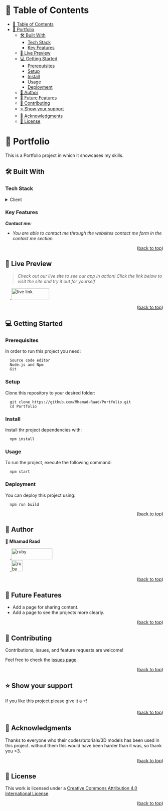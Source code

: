 <a name="readme-top"></a>

# 📗 Table of Contents
- [📗 Table of Contents](#-table-of-contents)
- [🚜 Portfolio ](#-Portfolio-)
  - [🛠 Built With ](#-built-with-)
    - [Tech Stack ](#tech-stack-)
    - [Key Features ](#key-features-)
  - [🚀 Live Preview ](#-live-preview-)
  - [💻 Getting Started ](#-getting-started-)
    - [Prerequisites](#prerequisites)
    - [Setup](#setup)
    - [Install](#install)
    - [Usage ](#usage-)
    - [Deployment](#deployment)
  - [👥 Author ](#-author-)
  - [🔭 Future Features ](#-future-features-)
  - [🤝 Contributing ](#-contributing-)
  - [⭐️ Show your support ](#️-show-your-support-)
  - [🙏 Acknowledgments ](#-acknowledgments-)
  - [📝 License ](#-license-)

<!-- PROJECT DESCRIPTION -->

# 🚜 Portfolio <a name="about-the-project"></a>
This is a Portfolio project in which it showcases my skills. 

## 🛠 Built With <a name="built-with"></a>

### Tech Stack <a name="tech-stack"></a>

<details>
  <summary>Client</summary>
  <br>
  <ul> 
    <a href="https://developer.mozilla.org/en-US/docs/Web/CSS">
      <img alt="ruby" width="90px"  height="35px" src="https://img.shields.io/badge/Framer-black?style=for-the-badge&logo=framer&logoColor=blue" />
    </a>
    <br>
    <a href="https://github.com/Mhamad-Raad/Portfolio">
      <img alt="ruby" width="100px"  height="35px" src="https://img.shields.io/badge/HTML-239120?style=for-the-badge&logo=html5&logoColor=white" />
    </a>
    <br>
    <a href="https://github.com/Mhamad-Raad/Portfolio">
      <img alt="ruby" width="130px"  height="35px" src="https://img.shields.io/badge/threejs-black?style=for-the-badge&logo=three.js&logoColor=white" />
    </a>
    <br>
    <a href="https://github.com/microverseinc/linters-config/tree/master/react-redux">
      <img alt="ruby" width="145px"  height="35px" src="https://img.shields.io/badge/SASS-hotpink.svg?style=for-the-badge&logo=SASS&logoColor=white" />
    </a>
    <br>
    <a href="https://webpack.js.org/">
      <img alt="ruby" width="140px"  height="35px" src="https://img.shields.io/badge/typescript-%23007ACC.svg?style=for-the-badge&logo=typescript&logoColor=white" />
    </a>
    <br>
    <a href="https://reactjs.org/">
      <img alt="ruby" width="120px"  height="35px" src="https://img.shields.io/badge/React-0075A8?style=for-the-badge&logo=react&logoColor=61DAFB" />
    </a>
    <br>
    <a href="https://redux.js.org/">
      <img alt="ruby" width="120px"  height="35px" src="https://img.shields.io/badge/vercel-%23000000.svg?style=for-the-badge&logo=vercel&logoColor=white" />
    </a>
    <br>
    
  </ul>

</details>

<!-- Features -->

### Key Features <a name="key-features"></a>

_**Contact me:**_

- _You are able to contact me through the websites contact me form in the contact me section._

<p align="right">(<a href="#readme-top">back to top</a>)</p>

## 🚀 Live Preview <a name="live-demo"></a>
> _Check out our live site to see our app in action! Click the link below to visit the site and try it out for yourself_

  &nbsp;&nbsp;&nbsp;&nbsp;<a href="https://portfolio-mhamad-raad.vercel.app/">
    <img alt="live link" width="120px"  height="35px" src="https://img.shields.io/badge/Active-00A95C?style=for-the-badge&logo=netlify&logoColor=white" />
  </a>

<p align="right">(<a href="#readme-top">back to top</a>)</p>

<!-- GETTING STARTED -->

## 💻 Getting Started <a name="getting-started"></a>

### Prerequisites

In order to run this project you need:
```
  Source code editor
  Node.js and Npm
  Git
```
### Setup

Clone this repository to your desired folder:

```
  git clone https://github.com/Mhamad-Raad/Portfolio.git
  cd Portfolio
```

### Install

Install thr project dependencies with:

```
  npm install
```

### Usage <a name="usage"></a>

To run the project, execute the following command:

```
  npm start
```
### Deployment

You can deploy this project using:

```
  npm run build
```


<p align="right">(<a href="#readme-top">back to top</a>)</p>

<!-- AUTHORS -->
## 👥 Author <a name="authors"></a>

👤 **Mhamad Raad**

 &nbsp;&nbsp;&nbsp;&nbsp;<a href="https://github.com/Mhamad-Raad">
      <img alt="ruby" width="130px" height="35px" src="https://img.shields.io/badge/GitHub-100000?style=for-the-badge&logo=github&logoColor=white" />
    </a>
    <br>
 &nbsp;&nbsp;&nbsp;&nbsp;<a href="https://www.linkedin.com/in/mhamad-raad">
      <img alt="ruby" height="35px" src="https://img.shields.io/badge/LinkedIn-0077B5?style=for-the-badge&logo=linkedin&logoColor=white" />
    </a>


<p align="right">(<a href="#readme-top">back to top</a>)</p>

<!-- FUTURE FEATURES -->

## 🔭 Future Features <a name="future-features"></a>

- Add a page for sharing content.
- Add a page to see the projects more clearly.

<p align="right">(<a href="#readme-top">back to top</a>)</p>

<!-- CONTRIBUTING -->

## 🤝 Contributing <a name="contributing"></a>

Contributions, issues, and feature requests are welcome!

Feel free to check the [issues page](https://github.com/Mhamad-Raad/Portfolio/issues).

<p align="right">(<a href="#readme-top">back to top</a>)</p>

<!-- SUPPORT -->

## ⭐️ Show your support <a name="support"></a>

If you like this project please give it a ⭐️!

<p align="right">(<a href="#readme-top">back to top</a>)</p>

<!-- ACKNOWLEDGEMENTS -->

## 🙏 Acknowledgments <a name="acknowledgements"></a>

Thanks to everyone who their codes/tutorials/3D models has been used in this project.
without them this would have been harder than it was, so thank you <3.


<p align="right">(<a href="#readme-top">back to top</a>)</p>
<!-- LICENSE -->

## 📝 License <a name="license"></a>

This work is licensed under a [Creative Commons Attribution 4.0 International License](https://creativecommons.org/licenses/by-nc/4.0/)


<p align="right">(<a href="#readme-top">back to top</a>)</p>

